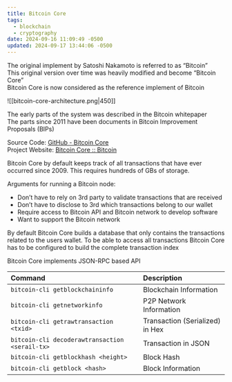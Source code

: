 ```yaml
---
title: Bitcoin Core
tags:
  - blockchain
  - cryptography
date: 2024-09-16 11:09:49 -0500
updated: 2024-09-17 13:44:06 -0500
---
```


The original implement by Satoshi Nakamoto is referred to as “Bitcoin”  
This original version over time was heavily modified and become “Bitcoin Core”  
Bitcoin Core is now considered as the reference implement of Bitcoin

![[bitcoin-core-architecture.png|450]]

The early parts of the system was described in the Bitcoin whitepaper  
The parts since 2011 have been documents in Bitcoin Improvement Proposals (BIPs) 

Source Code: [GitHub - Bitcoin Core](https://github.com/bitcoin/bitcoin)  
Project Website: [Bitcoin Core :: Bitcoin](https://bitcoincore.org/)

Bitcoin Core by default keeps track of all transactions that have ever occurred since 2009. This requires hundreds of GBs of storage.

Arguments for running a Bitcoin node:
- Don’t have to rely on 3rd party to validate transactions that are received
- Don’t have to disclose to 3rd which transactions belong to our wallet
- Require access to Bitcoin API and Bitcoin network to develop software
- Want to support the Bitcoin network

By default Bitcoin Core builds a database that only contains the transactions related to the users wallet. To be able to access all transactions Bitcoin Core has to be configured to build the complete transaction index

Bitcoin Core implements JSON-RPC based API

| Command                                        | Description                     |
| :--------------------------------------------- | :------------------------------ |
| `bitcoin-cli getblockchaininfo`                | Blockchain Information          |
| `bitcoin-cli getnetworkinfo`                   | P2P Network Information         |
| `bitcoin-cli getrawtransaction <txid>`         | Transaction (Serialized) in Hex |
| `bitcoin-cli decoderawtransaction <serail-tx>` | Transaction in JSON             |
| `bitcoin-cli getblockhash <height>`            | Block Hash                      |
| `bitcoin-cli getblock <hash>`                  | Block Information               |
